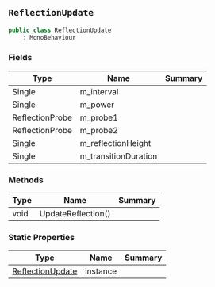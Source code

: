 ## `ReflectionUpdate`

```csharp
public class ReflectionUpdate
    : MonoBehaviour
```

### Fields

| Type | Name | Summary | 
| --- | --- | --- | 
| Single | m_interval |  | 
| Single | m_power |  | 
| ReflectionProbe | m_probe1 |  | 
| ReflectionProbe | m_probe2 |  | 
| Single | m_reflectionHeight |  | 
| Single | m_transitionDuration |  | 


### Methods

| Type | Name | Summary | 
| --- | --- | --- | 
| void | UpdateReflection() |  | 


### Static Properties

| Type | Name | Summary | 
| --- | --- | --- | 
| [ReflectionUpdate](./ReflectionUpdate.md) | instance |  | 


